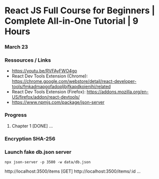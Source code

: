 # React JS Full Course for Beginners | Complete All-in-One Tutorial | 9 Hours

### March 23

### Ressources / Links

- https://youtu.be/RVFAyFWO4go
- React Dev Tools Extension (Chrome): https://chrome.google.com/webstore/detail/react-developer-tools/fmkadmapgofadopljbjfkapdkoienihi/related
- React Dev Tools Extension (Firefox): https://addons.mozilla.org/en-US/firefox/addon/react-devtools/
- https://www.npmjs.com/package/json-server

### Progress
1. Chapter 1 [DONE]
...

### Encryption SHA-256

### Launch fake db.json server
```npx json-server -p 3500 -w data/db.json``` 

http://localhost:3500/items [GET]
http://localhost:3500/items/:id
...